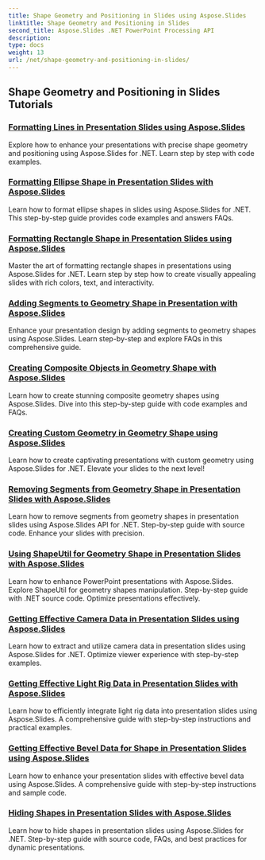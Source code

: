 ```yaml
---
title: Shape Geometry and Positioning in Slides using Aspose.Slides
linktitle: Shape Geometry and Positioning in Slides
second_title: Aspose.Slides .NET PowerPoint Processing API
description: 
type: docs
weight: 13
url: /net/shape-geometry-and-positioning-in-slides/
---
```


## Shape Geometry and Positioning in Slides Tutorials
### [Formatting Lines in Presentation Slides using Aspose.Slides](./formatting-lines/)
Explore how to enhance your presentations with precise shape geometry and positioning using Aspose.Slides for .NET. Learn step by step with code examples.
### [Formatting Ellipse Shape in Presentation Slides with Aspose.Slides](./formatting-ellipse-shape/)
Learn how to format ellipse shapes in slides using Aspose.Slides for .NET. This step-by-step guide provides code examples and answers FAQs.
### [Formatting Rectangle Shape in Presentation Slides using Aspose.Slides](./formatting-rectangle-shape/)
Master the art of formatting rectangle shapes in presentations using Aspose.Slides for .NET. Learn step by step how to create visually appealing slides with rich colors, text, and interactivity.
### [Adding Segments to Geometry Shape in Presentation with Aspose.Slides](./adding-segments-geometry-shape/)
Enhance your presentation design by adding segments to geometry shapes using Aspose.Slides. Learn step-by-step and explore FAQs in this comprehensive guide.
### [Creating Composite Objects in Geometry Shape with Aspose.Slides](./creating-composite-objects-geometry-shape/)
Learn how to create stunning composite geometry shapes using Aspose.Slides. Dive into this step-by-step guide with code examples and FAQs.
### [Creating Custom Geometry in Geometry Shape using Aspose.Slides](./creating-custom-geometry/)
Learn how to create captivating presentations with custom geometry using Aspose.Slides for .NET. Elevate your slides to the next level!
### [Removing Segments from Geometry Shape in Presentation Slides with Aspose.Slides](./removing-segments-geometry-shape/)
Learn how to remove segments from geometry shapes in presentation slides using Aspose.Slides API for .NET. Step-by-step guide with source code. Enhance your slides with precision.
### [Using ShapeUtil for Geometry Shape in Presentation Slides with Aspose.Slides](./using-shapeutil-geometry-shape/)
Learn how to enhance PowerPoint presentations with Aspose.Slides. Explore ShapeUtil for geometry shapes manipulation. Step-by-step guide with .NET source code. Optimize presentations effectively.
### [Getting Effective Camera Data in Presentation Slides using Aspose.Slides](./getting-effective-camera-data/)
Learn how to extract and utilize camera data in presentation slides using Aspose.Slides for .NET. Optimize viewer experience with step-by-step examples.
### [Getting Effective Light Rig Data in Presentation Slides with Aspose.Slides](./getting-effective-light-rig-data/)
Learn how to efficiently integrate light rig data into presentation slides using Aspose.Slides. A comprehensive guide with step-by-step instructions and practical examples.
### [Getting Effective Bevel Data for Shape in Presentation Slides using Aspose.Slides](./getting-effective-bevel-data/)
Learn how to enhance your presentation slides with effective bevel data using Aspose.Slides. A comprehensive guide with step-by-step instructions and sample code.
### [Hiding Shapes in Presentation Slides with Aspose.Slides](./hiding-shapes/)
Learn how to hide shapes in presentation slides using Aspose.Slides for .NET. Step-by-step guide with source code, FAQs, and best practices for dynamic presentations.